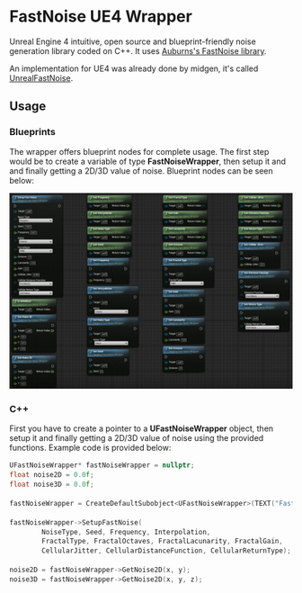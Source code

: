 # FastNoise UE4 Wrapper

Unreal Engine 4 intuitive, open source and blueprint-friendly noise generation library coded on C++. It uses [Auburns's FastNoise library](https://github.com/Auburns/FastNoise).

An implementation for UE4 was already done by midgen, it's called [UnrealFastNoise](https://github.com/midgen/UnrealFastNoise).

## Usage

### Blueprints

The wrapper offers blueprint nodes for complete usage. The first step would be to create a variable of type **FastNoiseWrapper**, then setup it and and finally getting a 2D/3D value of noise. Blueprint nodes can be seen below: 

![FastNoise wrapper blueprint nodes](https://github.com/Rockam/FastNoise-UE4-Wrapper/blob/master/Blueprint_nodes.JPG "FastNoise wrapper blueprint nodes")

### C++ 

First you have to create a pointer to a **UFastNoiseWrapper** object, then setup it and finally getting a 2D/3D value of noise using the provided functions. Example code is provided below:

```cpp
UFastNoiseWrapper* fastNoiseWrapper = nullptr;
float noise2D = 0.0f;
float noise3D = 0.0f;

fastNoiseWrapper = CreateDefaultSubobject<UFastNoiseWrapper>(TEXT("FastNoiseWrapper"));

fastNoiseWrapper->SetupFastNoise(
		NoiseType, Seed, Frequency, Interpolation,
		FractalType, FractalOctaves, FractalLacunarity, FractalGain,
		CellularJitter, CellularDistanceFunction, CellularReturnType);

noise2D = fastNoiseWrapper->GetNoise2D(x, y);
noise3D = fastNoiseWrapper->GetNoise2D(x, y, z);
```
